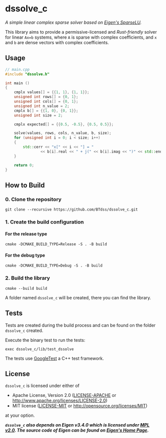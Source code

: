 # dssolve_c

*A simple linear complex sparse solver based on [Eigen's SparseLU](https://eigen.tuxfamily.org/dox/classEigen_1_1SparseLU.html).*

This library aims to provide a permissive-licensed and _Rust-friendly_ solver for linear `Ax=b` systems, where `A` is sparse with complex coefficients, and `x` and `b` are dense vectors with complex coefficients.

## Usage

```C++
// main.cpp
#include "dssolve.h"

int main ()
{
    cmplx values[] = {{1, 1}, {1, 1}};
    unsigned int rows[] = {0, 1};
    unsigned int cols[] = {0, 1};
    unsigned int n_value = 2;
    cmplx b[] = {{1, 0}, {0, 1}};
    unsigned int size = 2;

    cmplx expected[] = {{0.5, -0.5}, {0.5, 0.5}};

    solve(values, rows, cols, n_value, b, size);
    for (unsigned int i = 0; i < size; i++)
    {
        std::cerr << "x[" << i << "] = "
                << b[i].real << " + j(" << b[i].imag << ")" << std::endl;
    }

    return 0;
}
```

## How to Build

### 0. Clone the repository
```shell
git clone --recursive https://github.com/BTdss/dssolve_c.git
```
### 1. Create the build configuration

#### For the release type
```shell
cmake -DCMAKE_BUILD_TYPE=Release -S . -B build
```

#### For the debug type
```shell
cmake -DCMAKE_BUILD_TYPE=Debug -S . -B build
```

### 2. Build the library
```shell
cmake --build build
```
A folder named `dssolve_c` will be created, there you can find the library.

## Tests

Tests are created during the build process and can be found on the folder `dssolve_c` created.

Execute the binary test to run the tests:
```shell
exec dssolve_c/lib/test_dssolve 
```

The tests use [GoogleTest](https://github.com/google/googletest) a C++ test framework. 

## License
`dssolve_c` is licensed under either of

- Apache License, Version 2.0 ([LICENSE-APACHE](LICENSE-APACHE) or http://www.apache.org/licenses/LICENSE-2.0)
- MIT license ([LICENSE-MIT](LICENSE-MIT) or http://opensource.org/licenses/MIT)

at your option.

_**`dssolve_c` also depends on Eigen v3.4.0 which is licensed under [MPL v2.0](https://www.mozilla.org/en-US/MPL/2.0/). The source code of Eigen can be found on [Eigen's Home Page](https://eigen.tuxfamily.org/).**_